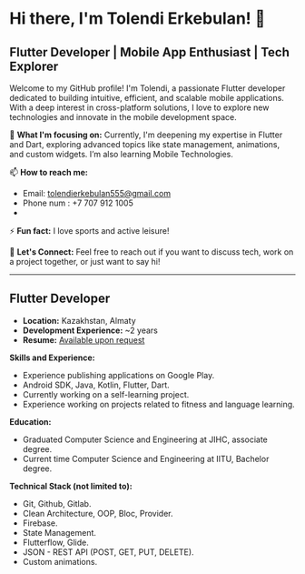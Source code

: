 # Hi there, I'm Tolendi Erkebulan! 👋

## Flutter Developer | Mobile App Enthusiast | Tech Explorer

Welcome to my GitHub profile! I'm Tolendi, a passionate Flutter developer dedicated to building intuitive, efficient, and scalable mobile applications. With a deep interest in cross-platform solutions, I love to explore new technologies and innovate in the mobile development space.

🌱 **What I'm focusing on:** Currently, I'm deepening my expertise in Flutter and Dart, exploring advanced topics like state management, animations, and custom widgets. I’m also learning Mobile Technologies.


📫 **How to reach me:**
- Email: tolendierkebulan555@gmail.com
- Phone num : +7 707 912 1005
- 
⚡ **Fun fact:** I love sports and active leisure!

🤝 **Let's Connect:** Feel free to reach out if you want to discuss tech, work on a project together, or just want to say hi!

---

## Flutter Developer

- **Location:** Kazakhstan, Almaty
- **Development Experience:** ~2 years
- **Resume:** [Available upon request](https://docs.google.com/document/d/1TCfsYm1TN_Fm5fxiOESnGB8znc26R8DZNcmGtwFJd2M/edit?usp=sharing)

**Skills and Experience:**
- Experience publishing applications on Google Play.
- Android SDK, Java, Kotlin, Flutter, Dart.
- Currently working on a self-learning project.
- Experience working on projects related to fitness and language learning.

**Education:**
- Graduated Computer Science and Engineering at JIHC, associate degree.
- Current time Computer Science and Engineering at IITU, Bachelor degree.
  
**Technical Stack (not limited to):**
- Git, Github, Gitlab.
- Clean Architecture, OOP, Bloc, Provider.
- Firebase.
- State Management.
- Flutterflow, Glide.
- JSON - REST API (POST, GET, PUT, DELETE).
- Custom animations.


